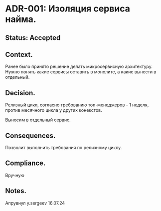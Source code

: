 # ADR-001: Изоляция сервиса найма.

## Status: Accepted

## Context. 

Ранее было принято решение делать микросервисную архитектуру. Нужно понять какие сервисы оставить в монолите, а какие вынести в отдельный.

## Decision. 

Релизный цикл, согласно требованию топ-менеджеров - 1 неделя, против месячного цикла у других конекстов. 

Выносим в отдельный сервис.

## Consequences. 

Позволит выполнить требования по релизному циклу. 

## Сompliance.

Вручную

## Notes. 
Апрувнул y.sergeev 
16.07.24 

